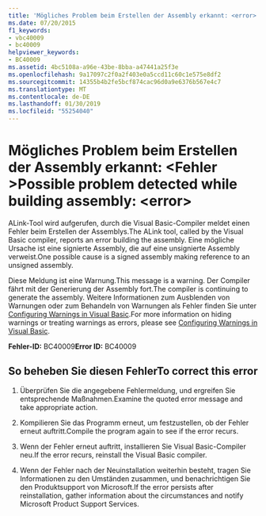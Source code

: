 ```yaml
---
title: 'Mögliches Problem beim Erstellen der Assembly erkannt: <error>'
ms.date: 07/20/2015
f1_keywords:
- vbc40009
- bc40009
helpviewer_keywords:
- BC40009
ms.assetid: 4bc5108a-a96e-43be-8bba-a47441a25f3e
ms.openlocfilehash: 9a17097c2f0a2f403e0a5ccd11c60c1e575e8df2
ms.sourcegitcommit: 14355b4b2fe5bcf874cac96d0a9e6376b567e4c7
ms.translationtype: MT
ms.contentlocale: de-DE
ms.lasthandoff: 01/30/2019
ms.locfileid: "55254040"
---
```

# <a name="possible-problem-detected-while-building-assembly-error"></a><span data-ttu-id="b7b24-102">Mögliches Problem beim Erstellen der Assembly erkannt: \<Fehler ></span><span class="sxs-lookup"><span data-stu-id="b7b24-102">Possible problem detected while building assembly: \<error></span></span>
<span data-ttu-id="b7b24-103">ALink-Tool wird aufgerufen, durch die Visual Basic-Compiler meldet einen Fehler beim Erstellen der Assemblys.</span><span class="sxs-lookup"><span data-stu-id="b7b24-103">The ALink tool, called by the Visual Basic compiler, reports an error building the assembly.</span></span> <span data-ttu-id="b7b24-104">Eine mögliche Ursache ist eine signierte Assembly, die auf eine unsignierte Assembly verweist.</span><span class="sxs-lookup"><span data-stu-id="b7b24-104">One possible cause is a signed assembly making reference to an unsigned assembly.</span></span>  
  
 <span data-ttu-id="b7b24-105">Diese Meldung ist eine Warnung.</span><span class="sxs-lookup"><span data-stu-id="b7b24-105">This message is a warning.</span></span> <span data-ttu-id="b7b24-106">Der Compiler fährt mit der Generierung der Assembly fort.</span><span class="sxs-lookup"><span data-stu-id="b7b24-106">The compiler is continuing to generate the assembly.</span></span> <span data-ttu-id="b7b24-107">Weitere Informationen zum Ausblenden von Warnungen oder zum Behandeln von Warnungen als Fehler finden Sie unter [Configuring Warnings in Visual Basic](/visualstudio/ide/configuring-warnings-in-visual-basic).</span><span class="sxs-lookup"><span data-stu-id="b7b24-107">For more information on hiding warnings or treating warnings as errors, please see [Configuring Warnings in Visual Basic](/visualstudio/ide/configuring-warnings-in-visual-basic).</span></span>  
  
 <span data-ttu-id="b7b24-108">**Fehler-ID:** BC40009</span><span class="sxs-lookup"><span data-stu-id="b7b24-108">**Error ID:** BC40009</span></span>  
  
## <a name="to-correct-this-error"></a><span data-ttu-id="b7b24-109">So beheben Sie diesen Fehler</span><span class="sxs-lookup"><span data-stu-id="b7b24-109">To correct this error</span></span>  
  
1.  <span data-ttu-id="b7b24-110">Überprüfen Sie die angegebene Fehlermeldung, und ergreifen Sie entsprechende Maßnahmen.</span><span class="sxs-lookup"><span data-stu-id="b7b24-110">Examine the quoted error message and take appropriate action.</span></span>  
  
2.  <span data-ttu-id="b7b24-111">Kompilieren Sie das Programm erneut, um festzustellen, ob der Fehler erneut auftritt.</span><span class="sxs-lookup"><span data-stu-id="b7b24-111">Compile the program again to see if the error recurs.</span></span>  
  
3.  <span data-ttu-id="b7b24-112">Wenn der Fehler erneut auftritt, installieren Sie Visual Basic-Compiler neu.</span><span class="sxs-lookup"><span data-stu-id="b7b24-112">If the error recurs, reinstall the Visual Basic compiler.</span></span>  
  
4.  <span data-ttu-id="b7b24-113">Wenn der Fehler nach der Neuinstallation weiterhin besteht, tragen Sie Informationen zu den Umständen zusammen, und benachrichtigen Sie den Produktsupport von Microsoft.</span><span class="sxs-lookup"><span data-stu-id="b7b24-113">If the error persists after reinstallation, gather information about the circumstances and notify Microsoft Product Support Services.</span></span>  
  

